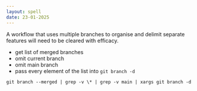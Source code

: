 ```yaml
---
layout: spell
date: 23-01-2025
---
```


A workflow that uses multiple branches to organise and delimit separate features will need to be cleared with efficacy.

- get list of merged branches
- omit current branch
- omit main branch
- pass every element of the list into `git branch -d`

```shell
git branch --merged | grep -v \* | grep -v main | xargs git branch -d
```
